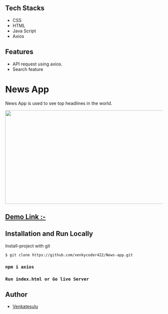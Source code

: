 ## Tech Stacks
- CSS
- HTML
- Java Script
- Axios

## Features
- API request using axios.
- Search feature

# News App
News App is used to see top headlines in the world.

<img src="https://user-images.githubusercontent.com/76251822/197336913-b3f6589f-1133-41c6-885a-fec34927d022.png" width="1000" height="300"></img>

## [Demo Link :-](https://news-app22.vercel.app/)

## Installation and Run Locally
Install-project with git
```
$ git clone https://github.com/venkycoder422/News-app.git
```
### `npm i axios`

### `Run index.html or Go live Server`


## Author

- [Venkatesulu](https://github.com/venkycoder422)
